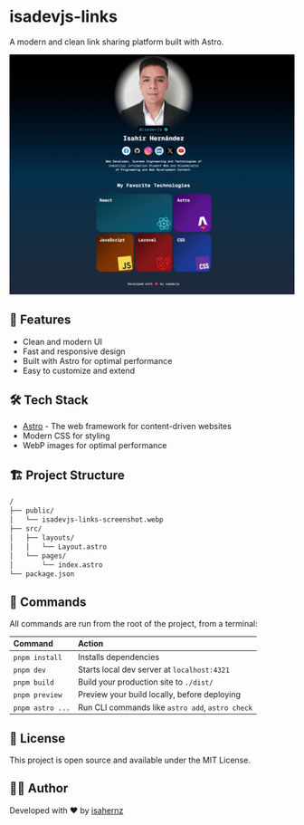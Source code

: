 # isadevjs-links

A modern and clean link sharing platform built with Astro.

![Project Screenshot](./public/isadevjs-links-screenshot.webp)

## 🚀 Features

- Clean and modern UI
- Fast and responsive design
- Built with Astro for optimal performance
- Easy to customize and extend

## 🛠️ Tech Stack

- [Astro](https://astro.build) - The web framework for content-driven websites
- Modern CSS for styling
- WebP images for optimal performance

## 🏗️ Project Structure

```text
/
├── public/
│   └── isadevjs-links-screenshot.webp
├── src/
│   ├── layouts/
│   │   └── Layout.astro
│   └── pages/
│       └── index.astro
└── package.json
```

## 🧞 Commands

All commands are run from the root of the project, from a terminal:

| Command          | Action                                           |
| :--------------- | :----------------------------------------------- |
| `pnpm install`   | Installs dependencies                            |
| `pnpm dev`       | Starts local dev server at `localhost:4321`      |
| `pnpm build`     | Build your production site to `./dist/`          |
| `pnpm preview`   | Preview your build locally, before deploying     |
| `pnpm astro ...` | Run CLI commands like `astro add`, `astro check` |

## 📝 License

This project is open source and available under the MIT License.

## 👨‍💻 Author

Developed with ♥️ by [isahernz](https://github.com/isahernz)
